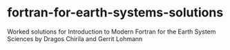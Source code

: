 # fortran-for-earth-systems-solutions
Worked solutions for Introduction to Modern Fortran for the Earth System Sciences by Dragos Chirila and Gerrit Lohmann
